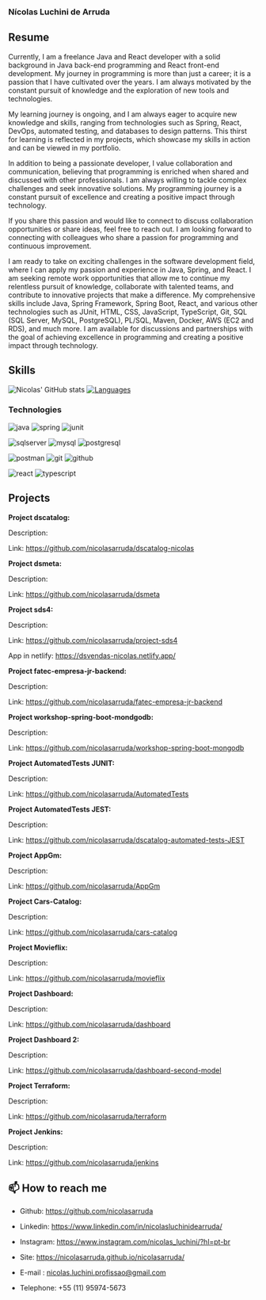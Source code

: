 ### Nícolas Luchini de Arruda

## Resume

Currently, I am a freelance Java and React developer with a solid background in Java back-end programming and React front-end development. My journey in programming is more than just a career; it is a passion that I have cultivated over the years. I am always motivated by the constant pursuit of knowledge and the exploration of new tools and technologies.

My learning journey is ongoing, and I am always eager to acquire new knowledge and skills, ranging from technologies such as Spring, React, DevOps, automated testing, and databases to design patterns. This thirst for learning is reflected in my projects, which showcase my skills in action and can be viewed in my portfolio.

In addition to being a passionate developer, I value collaboration and communication, believing that programming is enriched when shared and discussed with other professionals. I am always willing to tackle complex challenges and seek innovative solutions. My programming journey is a constant pursuit of excellence and creating a positive impact through technology.

If you share this passion and would like to connect to discuss collaboration opportunities or share ideas, feel free to reach out. I am looking forward to connecting with colleagues who share a passion for programming and continuous improvement.

I am ready to take on exciting challenges in the software development field, where I can apply my passion and experience in Java, Spring, and React. I am seeking remote work opportunities that allow me to continue my relentless pursuit of knowledge, collaborate with talented teams, and contribute to innovative projects that make a difference. My comprehensive skills include Java, Spring Framework, Spring Boot, React, and various other technologies such as JUnit, HTML, CSS, JavaScript, TypeScript, Git, SQL (SQL Server, MySQL, PostgreSQL), PL/SQL, Maven, Docker, AWS (EC2 and RDS), and much more. I am available for discussions and partnerships with the goal of achieving excellence in programming and creating a positive impact through technology.

## Skills

![Nicolas' GitHub stats](https://github-readme-stats.vercel.app/api?username=nicolasarruda&show_icons=true&theme=vue) [![Languages](https://github-readme-stats.vercel.app/api/top-langs/?username=nicolasarruda&layout=compact&hide=jupyter-notebook,hack&card_width=250)](https://github.com/anuraghazra/github-readme-stats)

### Technologies

![java](Images/java.png) ![spring](Images/spring.png) ![junit](Images/junit.png)  

![sqlserver](Images/sqlserver.png) ![mysql](Images/mysql.png) ![postgresql](Images/postgresql.png)

![postman](Images/postman.png) ![git](Images/git.png) ![github](Images/github.png)

![react](Images/react.png) ![typescript](Images/typescript.png)
 

## Projects

__Project dscatalog:__

Description: 

Link: <a href="https://github.com/nicolasarruda/dscatalog-nicolas">https://github.com/nicolasarruda/dscatalog-nicolas</a>

__Project dsmeta:__

Description:

Link: <a href="https://github.com/nicolasarruda/dsmeta">https://github.com/nicolasarruda/dsmeta</a>

__Project sds4:__

Description:

Link: <a href="https://github.com/nicolasarruda/project-sds4">https://github.com/nicolasarruda/project-sds4</a>

App in netlify: <a href="https://dsvendas-nicolas.netlify.app/">https://dsvendas-nicolas.netlify.app/</a>

__Project fatec-empresa-jr-backend:__

Description:

Link:  <a href="https://github.com/nicolasarruda/fatec-empresa-jr-backend">https://github.com/nicolasarruda/fatec-empresa-jr-backend</a>

__Project workshop-spring-boot-mondgodb:__

Description:

Link: <a href="https://github.com/nicolasarruda/workshop-spring-boot-mongodb">https://github.com/nicolasarruda/workshop-spring-boot-mongodb</a>

__Project AutomatedTests JUNIT:__

Description:

Link: <a href="https://github.com/nicolasarruda/AutomatedTests">https://github.com/nicolasarruda/AutomatedTests</a>

__Project AutomatedTests JEST:__

Description:

Link: <a href="https://github.com/nicolasarruda/dscatalog-automated-tests-JEST">https://github.com/nicolasarruda/dscatalog-automated-tests-JEST</a>

__Project AppGm:__

Description:

Link: <a href="https://github.com/nicolasarruda/AppGm">https://github.com/nicolasarruda/AppGm</a>

__Project Cars-Catalog:__

Description:

Link: <a href="https://github.com/nicolasarruda/cars-catalog">https://github.com/nicolasarruda/cars-catalog</a>

__Project Movieflix:__

Description:

Link: <a href="https://github.com/nicolasarruda/movieflix">https://github.com/nicolasarruda/movieflix</a>

__Project Dashboard:__

Description:

Link: <a href="https://github.com/nicolasarruda/dashboard">https://github.com/nicolasarruda/dashboard</a>

__Project Dashboard 2:__

Description:

Link: <a href="https://github.com/nicolasarruda/dashboard-second-model">https://github.com/nicolasarruda/dashboard-second-model</a>

__Project Terraform:__

Description:

Link: <a href="https://github.com/nicolasarruda/terraform">https://github.com/nicolasarruda/terraform</a>

__Project Jenkins:__

Description:

Link: <a href="https://github.com/nicolasarruda/jenkins">https://github.com/nicolasarruda/jenkins</a>

## 📫 How to reach me 

 <div align="right">
 <figure><img align="right" src="/Images/portfolio.png" alt=""></figure>
 </div>


- Github: <a href="https://github.com/nicolasarruda">https://github.com/nicolasarruda</a> 
- Linkedin: <a href="https://www.linkedin.com/in/nicolasluchinidearruda/">https://www.linkedin.com/in/nicolasluchinidearruda/</a>
- Instagram: <a href="https://www.instagram.com/nicolas_luchini/?hl=pt-br">https://www.instagram.com/nicolas_luchini/?hl=pt-br</a>        
- Site: <a href="https://nicolasarruda.github.io/nicolasarruda/">https://nicolasarruda.github.io/nicolasarruda/</a>

- E-mail : nicolas.luchini.profissao@gmail.com
- Telephone: +55 (11) 95974-5673
